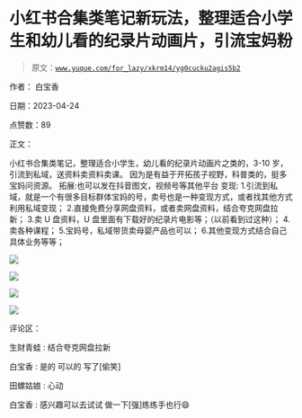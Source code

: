 # 小红书合集类笔记新玩法，整理适合小学生和幼儿看的纪录片动画片，引流宝妈粉

> 原文：[`www.yuque.com/for_lazy/xkrm14/yg0cucku2agis5b2`](https://www.yuque.com/for_lazy/xkrm14/yg0cucku2agis5b2)

作者： 白宝香

日期：2023-04-24

点赞数：89

正文：

小红书合集类笔记，整理适合小学生，幼儿看的纪录片动画片之类的，3-10 岁，引流到私域，送资料卖资料卖课。 因为是有益于开拓孩子视野，科普类的，挺多宝妈问资源。 拓展:也可以发在抖音图文，视频号等其他平台 变现: 1.引流到私域，就是一个有很多目标群体宝妈的号，卖号也是一种变现方式，或者找其他方式利用私域变现； 2.直接免费分享网盘资料，或者卖网盘资料，结合夸克网盘拉新； 3.卖 U 盘资料，U 盘里面有下载好的纪录片电影等；（以前看到过这种）； 4.卖各种课程； 5.宝妈号，私域带货卖母婴产品也可以； 6.其他变现方式结合自己具体业务等等；

![](img/a48ebebda3eb21defb78a323df365f64.png)

![](img/f52cc60492ca1c91c1577d2e6329e417.png)

![](img/a1788dfcdf45bd17401779caa6727e41.png)  

![](img/e8db113f5abe3e053b3db0bd0eaa9a96.png)

评论区：

生财青蛙 : 结合夸克网盘拉新

白宝香 : 是的 可以的 写了[偷笑]

田螺姑娘 : 心动

白宝香 : 感兴趣可以去试试 做一下[强]练练手也行😄

